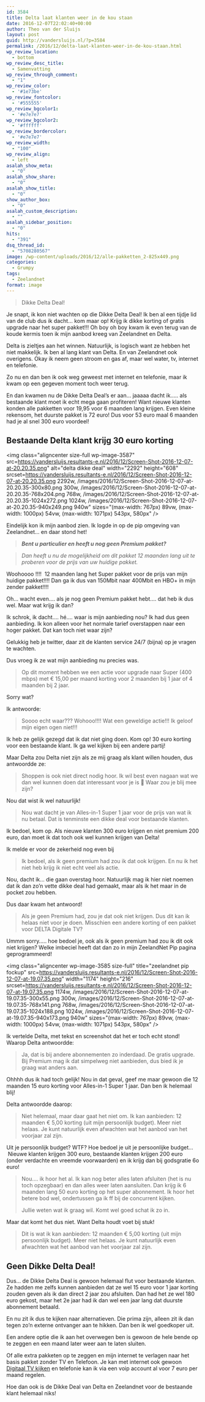 ```yaml
---
id: 3584
title: Delta laat klanten weer in de kou staan
date: 2016-12-07T22:02:40+00:00
author: Theo van der Sluijs
layout: post
guid: http://vandersluijs.nl/?p=3584
permalink: /2016/12/delta-laat-klanten-weer-in-de-kou-staan.html
wp_review_location:
  - bottom
wp_review_desc_title:
  - Samenvatting
wp_review_through_comment:
  - "1"
wp_review_color:
  - '#1e73be'
wp_review_fontcolor:
  - '#555555'
wp_review_bgcolor1:
  - '#e7e7e7'
wp_review_bgcolor2:
  - '#ffffff'
wp_review_bordercolor:
  - '#e7e7e7'
wp_review_width:
  - "100"
wp_review_align:
  - left
asalah_show_meta:
  - "0"
asalah_show_share:
  - "0"
asalah_show_title:
  - "0"
show_author_box:
  - "0"
asalah_custom_description:
  - ""
asalah_sidebar_position:
  - "0"
hits:
  - "391"
dsq_thread_id:
  - "5708280567"
image: /wp-content/uploads/2016/12/alle-pakketten_2-825x449.png
categories:
  - Grumpy
tags:
  - Zeelandnet
format: image
---
```

> Dikke Delta Deal!

Je snapt, ik kon niet wachten op die Dikke Delta Deal! Ik ben al een tijdje lid van de club dus ik dacht&#8230; kom maar op! Krijg ik dikke korting of gratis upgrade naar het super pakket!!! Oh boy oh boy kwam ik even terug van de koude kermis toen ik mijn aanbod kreeg van Zeelandnet en Delta.<!--more-->

Delta is zieltjes aan het winnen. Natuurlijk, is logisch want ze hebben het niet makkelijk. Ik ben al lang klant van Delta. En van Zeelandnet ook overigens. Okay ik neem geen stroom en gas af, maar wel water, tv, internet en telefonie.

Zo nu en dan ben ik ook weg geweest met internet en telefonie, maar ik kwam op een gegeven moment toch weer terug.

En dan kwamen nu de Dikke Delta Deal&#8217;s er aan&#8230; jaaaaa dacht ik&#8230;.. als bestaande klant moet ik echt mega gaan profiteren! Want nieuwe klanten konden alle pakketten voor 19,95 voor 6 maanden lang krijgen. Even kleine rekensom, het duurste pakket is 72 euro! Dus voor 53 euro maal 6 maanden had je al snel 300 euro voordeel!

## Bestaande Delta klant krijg 30 euro korting

<img class="aligncenter size-full wp-image-3587" src=https://vandersluijs.resultants-e.nl/2016/12/Screen-Shot-2016-12-07-at-20.20.35.png" alt="delta dikke deal" width="2292" height="608" srcset=https://vandersluijs.resultants-e.nl/2016/12/Screen-Shot-2016-12-07-at-20.20.35.png 2292w, /images/2016/12/Screen-Shot-2016-12-07-at-20.20.35-300x80.png 300w, /images/2016/12/Screen-Shot-2016-12-07-at-20.20.35-768x204.png 768w, /images/2016/12/Screen-Shot-2016-12-07-at-20.20.35-1024x272.png 1024w, /images/2016/12/Screen-Shot-2016-12-07-at-20.20.35-940x249.png 940w" sizes="(max-width: 767px) 89vw, (max-width: 1000px) 54vw, (max-width: 1071px) 543px, 580px" />

Eindelijk kon ik mijn aanbod zien. Ik logde in op de pip omgeving van Zeelandnet&#8230; en daar stond het!

> _**Bent u particulier en heeft u nog geen Premium pakket?**_
  
> _Dan heeft u nu de mogelijkheid om dit pakket 12 maanden lang uit te proberen voor de prijs van uw huidige pakket._ 

Woohoooo !!!!  12 maanden lang het Super pakket voor de prijs van mijn huidige pakket!!!! Dan ga ik dus van 150Mbit naar 400Mbit en HBO+ in mijn zender pakket!!!!

Oh&#8230; wacht even&#8230;. als je nog geen Premium pakket hebt&#8230;. dat heb ik dus wel. Maar wat krijg ik dan?

Ik schrok, ik dacht&#8230;. hé&#8230;. waar is mijn aanbieding nou? Ik had dus geen aanbieding. Ik kon alleen voor het normale tarief overstappen naar een hoger pakket. Dat kan toch niet waar zijn?

Gelukkig heb je twitter, daar zit de klanten service 24/7 (bijna) op je vragen te wachten.

Dus vroeg ik ze wat mijn aanbieding nu precies was.

> Op dit moment hebben we een actie voor upgrade naar Super (400 mbps) met € 15,00 per maand korting voor 2 maanden bij 1 jaar of 4 maanden bij 2 jaar.

Sorry wat?

Ik antwoorde:

> Soooo echt waar??? Wohooo!!!! Wat een geweldige actie!!! Ik geloof mijn eigen ogen niet!!!

Ik heb ze gelijk gezegd dat ik dat niet ging doen. Kom op! 30 euro korting voor een bestaande klant. Ik ga wel kijken bij een andere partij!

Maar Delta zou Delta niet zijn als ze mij graag als klant willen houden, dus antwoordde ze:

> Shoppen is ook niet direct nodig hoor. Ik wil best even nagaan wat we dan wel kunnen doen dat interessant voor je is 🙂 Waar zou je blij mee zijn?

Nou dat wist ik wel natuurlijk!

> Nou wat dacht je van Alles-in-1 Super 1 jaar voor de prijs van wat ik nu betaal. Dat is tenminste een dikke deal voor bestaande klanten.

Ik bedoel, kom op. Als nieuwe klanten 300 euro krijgen en niet premium 200 euro, dan moet ik dat toch ook wel kunnen krijgen van Delta!

Ik melde er voor de zekerheid nog even bij

> Ik bedoel, als ik geen premium had zou ik dat ook krijgen. En nu ik het niet heb krijg ik niet echt veel als actie.

Nou, dacht ik&#8230; die gaan overstag hoor. Natuurlijk mag ik hier niet noemen dat ik dan zo&#8217;n vette dikke deal had gemaakt, maar als ik het maar in de pocket zou hebben.

Dus daar kwam het antwoord!

> Als je geen Premium had, zou je dat ook niet krijgen. Dus dit kan ik helaas niet voor je doen. Misschien een andere korting of een pakket voor DELTA Digitale TV?

Ummm sorry&#8230;.. hoe bedoel je, ook als ik geen premium had zou ik dit ook niet krijgen? Welke imbeciel heeft dat dan zo in mijn ZeelandNet Pip pagina geprogrammeerd!

<img class="aligncenter wp-image-3585 size-full" title="zeelandnet pip fockup" src=https://vandersluijs.resultants-e.nl/2016/12/Screen-Shot-2016-12-07-at-19.07.35.png" width="1174" height="216" srcset=https://vandersluijs.resultants-e.nl/2016/12/Screen-Shot-2016-12-07-at-19.07.35.png 1174w, /images/2016/12/Screen-Shot-2016-12-07-at-19.07.35-300x55.png 300w, /images/2016/12/Screen-Shot-2016-12-07-at-19.07.35-768x141.png 768w, /images/2016/12/Screen-Shot-2016-12-07-at-19.07.35-1024x188.png 1024w, /images/2016/12/Screen-Shot-2016-12-07-at-19.07.35-940x173.png 940w" sizes="(max-width: 767px) 89vw, (max-width: 1000px) 54vw, (max-width: 1071px) 543px, 580px" />

Ik vertelde Delta, met tekst en screenshot dat het er toch echt stond! Waarop Delta antwoordde:

> Ja, dat is bij andere abonnementen zo inderdaad. De gratis upgrade. Bij Premium mag ik dat simpelweg niet aanbieden, dus bied ik je graag wat anders aan.

Ohhhh dus ik had toch gelijk! Nou in dat geval, geef me maar gewoon die 12 maanden 15 euro korting voor Alles-in-1 Super 1 jaar. Dan ben ik helemaal blij!

Delta antwoordde daarop:

> Niet helemaal, maar daar gaat het niet om. Ik kan aanbieden: 12 maanden € 5,00 korting (uit mijn persoonlijk budget). Meer niet helaas. Je kunt natuurlijk even afwachten wat het aanbod van het voorjaar zal zijn.

Uit je persoonlijk budget? WTF? Hoe bedoel je uit je persoonlijke budget&#8230;  Nieuwe klanten krijgen 300 euro, bestaande klanten krijgen 200 euro (onder verdachte en vreemde voorwaarden) en ik krijg dan bij godsgratie 6o euro!

> Nou&#8230;. ik hoor het al. Ik kan nog beter alles laten afsluiten (het is nu toch opzegbaar) en dan alles weer laten aansluiten. Dan krijg ik 6 maanden lang 50 euro korting op het super abonnement. Ik hoor het betere bod wel, ondertussen ga ik ff bij de concurrent kijken.
> 
> Jullie weten wat ik graag wil. Komt wel goed schat ik zo in.

Maar dat komt het dus niet. Want Delta houdt voet bij stuk!

> Dit is wat ik kan aanbieden: 12 maanden € 5,00 korting (uit mijn persoonlijk budget). Meer niet helaas. Je kunt natuurlijk even afwachten wat het aanbod van het voorjaar zal zijn.

## Geen Dikke Delta Deal!

Dus&#8230; de Dikke Delta Deal is gewoon helemaal flut voor bestaande klanten. Ze hadden me zelfs kunnen aanbieden dat ze wel 15 euro voor 1 jaar korting zouden geven als ik dan direct 2 jaar zou afsluiten. Dan had het ze wel 180 euro gekost, maar het 2e jaar had ik dan wel een jaar lang dat duurste abonnement betaald.

En nu zit ik dus te kijken naar alternatieven. Die prima zijn, alleen zit ik dan tegen zo&#8217;n externe ontvanger aan te hikken. Dan ben ik wel goedkoper uit.

Een andere optie die ik aan het overwegen ben is gewoon de hele bende op te zeggen en een maand later weer aan te laten sluiten.

Of alle extra pakketen op te zeggen en mijn internet te verlagen naar het basis pakket zonder TV en Telefoon. Je kan met internet ook gewoon [Digitaal TV kijken](https://vandersluijs.nl/endorses/digitaal-tv-kijken) en telefonie kan ik via een voip account al voor 7 euro per maand regelen.

Hoe dan ook is de Dikke Deal van Delta en Zeelandnet voor de bestaande klant helemaal niks!